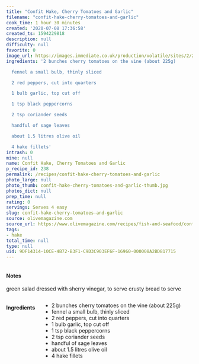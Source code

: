```yaml
---
title: "Confit Hake, Cherry Tomatoes and Garlic"
filename: "confit-hake-cherry-tomatoes-and-garlic"
cook_time: 1 hour 30 minutes
created: '2020-07-08 17:36:58'
created_ts: 1594229818
description: null
difficulty: null
favorite: 0
image_url: https://images.immediate.co.uk/production/volatile/sites/2/2019/05/OLI_0419_p46-47_GiR2-b455946.jpg?quality=90&crop=19px%2C563px%2C3729px%2C1604px&resize=960%2C408
ingredients: '2 bunches cherry tomatoes on the vine (about 225g)

  fennel a small bulb, thinly sliced

  2 red peppers, cut into quarters

  1 bulb garlic, top cut off

  1 tsp black peppercorns

  2 tsp coriander seeds

  handful of sage leaves

  about 1.5 litres olive oil

  4 hake fillets'
intrash: 0
mine: null
name: Confit Hake, Cherry Tomatoes and Garlic
p_recipe_id: 238
permalink: /recipes/confit-hake-cherry-tomatoes-and-garlic
photo_large: null
photo_thumb: confit-hake-cherry-tomatoes-and-garlic-thumb.jpg
photos_dict: null
prep_time: null
rating: 0
servings: Serves 4 easy
slug: confit-hake-cherry-tomatoes-and-garlic
source: olivemagazine.com
source_url: https://www.olivemagazine.com/recipes/fish-and-seafood/confit-hake-cherry-tomatoes-and-garlic/
tags:
- hake
total_time: null
type: null
uid: 9DF14314-10CE-4B72-B3F1-C9D3C903EF6F-16960-000008A2BD817715
---
```

<div class="large-8 medium-7 columns" id="writeup">		<div id="notes"><h4>Notes</h4>
<div class="box box-notes"><p>green salad dressed with sherry vinegar, to serve
crusty bread to serve</p>
</div></div>	</div><!-- #writeup -->
</div><!-- #row-one -->
<div class="row" id="row-two">	<div class="medium-4 small-5 columns" id="ingredients"><h4>Ingredients</h4><div class="box box-ingredients content"><ul>
<li>2 bunches cherry tomatoes on the vine (about 225g)</li>
<li>fennel a small bulb, thinly sliced</li>
<li>2 red peppers, cut into quarters</li>
<li>1 bulb garlic, top cut off</li>
<li>1 tsp black peppercorns</li>
<li>2 tsp coriander seeds</li>
<li>handful of sage leaves</li>
<li>about 1.5 litres olive oil</li>
<li>4 hake fillets</li>
</ul>
</div>	</div>	<div class="medium-6 small-7 columns" id="directions">	</div>
